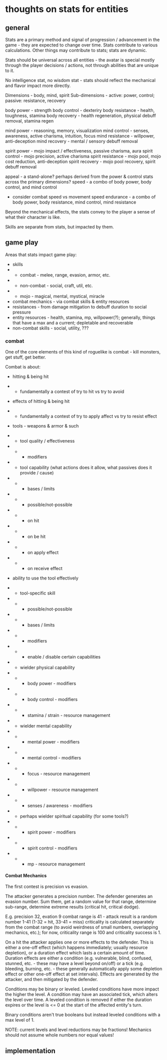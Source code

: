 # thoughts on stats for entities

## general

Stats are a primary method and signal of progression / advancement in the game - they are expected to change over time.
Stats contribute to various calculations.
Other things may contribute to stats; stats are dynamic.

Stats should be universal across all entities - the avatar is special mostly through the player decisions / actions, not through abilities that are unique to it.

No intelligence stat, no wisdom stat - stats should reflect the mechanical and flavor impact more directly.


Dimensions - body, mind, spirit
Sub-dimensions - active: power, control; passive: resistance, recovery

body power - strength
body control - dexteriry
body resistance - health, toughness, stamina
body recovery - health regeneration, physical debuff removal, stamina regen

mind power - reasoning, memory, visualization
mind control - senses, awareness, active charisma, intuition, focus
mind resistance - willpower, anti-deception
mind recovery - mental / sensory debuff removal

spirit power - mojo impact / effectiveness, passive charisma, aura
spirit control - mojo precision, active charisma
spirit resistance - mojo pool, mojo cost reduction, anti-deception
spirit recovery - mojo pool recovery, spirit debuff removal

appeal - a stand-alone? perhaps derived from the power & control stats across the primary dimensions?
speed - a combo of body power, body control, and mind control
* consider combat speed vs movement speed
endurance - a combo of body power, body resistance, mind control, mind resistance

Beyond the mechanical effects, the stats convey to the player a sense of what their character is like.

Skills are separate from stats, but impacted by them.

## game play

Areas that stats impact game play:
* skills
* * combat - melee, range, evasion, armor, etc.
* * non-combat - social, craft, util, etc.
* * mojo - magical, mental, mystical, miracle
* combat mechanics - via combat skills & entity resources
* resistances - from damage mitigation to debuff duration to social pressure
* entity resources - health, stamina, mp, willpower(?); generally, things that have a max and a current; depletable and recoverable
* non-combat skills - social, utility, ???

### combat

One of the core elements of this kind of roguelike is combat - kill monsters, get stuff, get better.

Combat is about:
* hitting & being hit
* * fundamentally a contest of try to hit vs try to avoid
* effects of hitting & being hit
* * fundamentally a contest of try to apply affect vs try to resist effect

* tools - weapons & armor & such
* * tool quality / effectiveness
* * * modifiers
* * tool capability (what actions does it allow, what passives does it provide / cause)
* * * bases / limits
* * * possible/not-possible
* * * on hit
* * * on be hit
* * * on apply effect
* * * on receive effect

* ability to use the tool effectively
* * tool-specific skill
* * * possible/not-possible
* * * bases / limits
* * * modifiers
* * * enable / disable certain capabilities
* * wielder physical capability
* * * body power - modifiers
* * * body control - modifiers
* * * stamina / strain - resource management
* * wielder mental capability
* * * mental power - modifiers
* * * mental control - modifiers
* * * focus - resource management
* * * willpower - resource management
* * * senses / awareness - modifiers
* * perhaps wielder spiritual capability (for some tools?)
* * * spirit power - modifiers
* * * spirit control - modifiers
* * * mp - resource management

#### Combat Mechanics

The first contest is precision vs evasion.

The attacker generates a precision number. The defender generates an evasion number. Sum them, get a random value for that range, determine sub-range, determine extreme results (critical hit, critical dodge).

E.g. 
precision 32, evation 9
combat range is 41 - attack result is a random number 1-41 (1-32 = hit, 33-41 = miss)
criticality is calculated separately from the combat range (to avoid weirdness of small numbers, overlapping mechanics, etc.); for now, criticality range is 100 and criticality success is 1.

On a hit the attacker applies one or more effects to the defender. This is either a one-off effect (which happens immediately; usually resource depletion), or a duration effect which lasts a certain amount of time. Duration effects are either a condition (e.g. vulnerable, blind, confused, stunned, etc. - these may have a level beyond on/off) or a tick (e.g. bleeding, burning, etc. - these generally automatically apply some depletion effect or other one-off effect at set intervals).
Effects are generated by the attacker, and then mitigated by the defender.

Conditions may be binary or leveled. Leveled conditions have more impact the higher the level. A condition may have an associated tick, which alters the level over time. A leveled condition is removed if either the duration expires or the level is <= 0 at the start of the affected entity's turn.

Binary conditions aren't true booleans but instead leveled conditions with a max level of 1.

NOTE: current levels and level reductions may be fractions! Mechanics should not assume whole numbers nor equal values!

## implementation